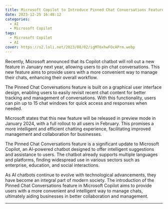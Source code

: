 ```yaml
---
title: Microsoft Copilot to Introduce Pinned Chat Conversations Feature
date: 2023-12-25 16:48:12
categories:
  - AI
  - Microsoft Copilot
tags:
  - Microsoft Copilot
  - AI
cover: https://s2.loli.net/2023/08/02/igMT6xhwFOcAPrm.webp
---
```


Recently, Microsoft announced that its Copilot chatbot will roll out a new feature in January next year, allowing users to pin chat conversations. This new feature aims to provide users with a more convenient way to manage their chats, enhancing their overall workflow.

The Pinned Chat Conversations feature is built on a graphical user interface design, enabling users to easily revisit recent chat content for better tracking and management of conversations. With this functionality, users can pin up to 15 chat windows for quick access and responses when needed.

Microsoft states that this new feature will be released in preview mode in January 2024, with a full rollout to all users in February. This promises a more intelligent and efficient chatting experience, facilitating improved management and collaboration for businesses.

The Pinned Chat Conversations feature is a significant update to Microsoft Copilot, an AI-powered chatbot designed to offer intelligent suggestions and assistance to users. The chatbot already supports multiple languages and platforms, finding widespread use in various sectors such as enterprise, education, and social interactions.

As AI chatbots continue to evolve with technological advancements, they have become an integral part of modern society. The introduction of the Pinned Chat Conversations feature in Microsoft Copilot aims to provide users with a more convenient and intelligent way to manage chats, ultimately aiding businesses in better collaboration and management.

---
